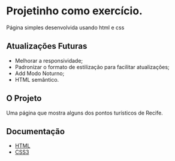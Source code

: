 # Projetinho como exercício.

Página simples desenvolvida usando html e css

## Atualizações Futuras
* Melhorar a responsividade;
* Padronizar o formato de estilização para facilitar atualizações;
* Add Modo Noturno;
* HTML semântico.

## O Projeto
Uma página que mostra alguns dos pontos turísticos de Recife.

## Documentação
* [HTML](https://developer.mozilla.org/pt-BR/docs/Web/HTML)
* [CSS3](https://developer.mozilla.org/pt-BR/docs/Web/CSS)
